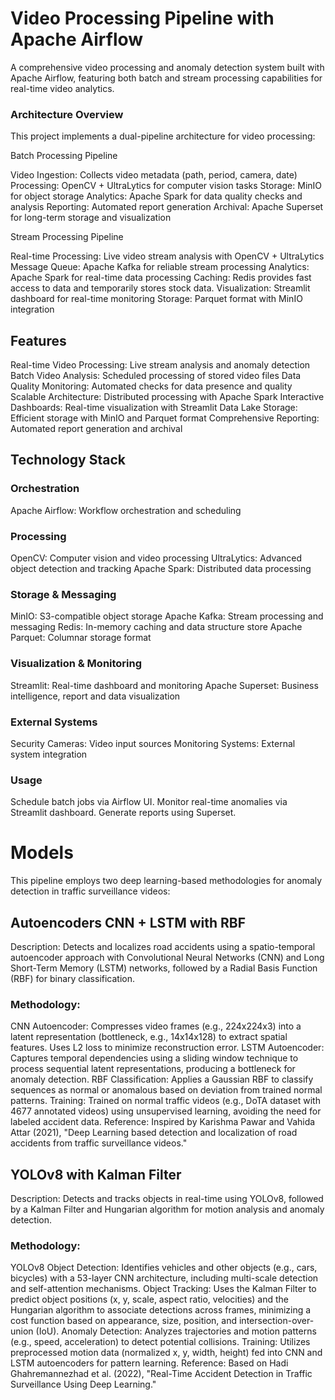 # Video Processing Pipeline with Apache Airflow
A comprehensive video processing and anomaly detection system built with Apache Airflow, featuring both batch and stream processing capabilities for real-time video analytics.
### Architecture Overview
This project implements a dual-pipeline architecture for video processing:

Batch Processing Pipeline

Video Ingestion: Collects video metadata (path, period, camera, date)
Processing: OpenCV + UltraLytics for computer vision tasks
Storage: MinIO for object storage
Analytics: Apache Spark for data quality checks and analysis
Reporting: Automated report generation
Archival: Apache Superset for long-term storage and visualization

Stream Processing Pipeline

Real-time Processing: Live video stream analysis with OpenCV + UltraLytics
Message Queue: Apache Kafka for reliable stream processing
Analytics: Apache Spark for real-time data processing
Caching: Redis provides fast access to data and temporarily stores stock data.
Visualization: Streamlit dashboard for real-time monitoring
Storage: Parquet format with MinIO integration

## Features

Real-time Video Processing: Live stream analysis and anomaly detection
Batch Video Analysis: Scheduled processing of stored video files
Data Quality Monitoring: Automated checks for data presence and quality
Scalable Architecture: Distributed processing with Apache Spark
Interactive Dashboards: Real-time visualization with Streamlit
Data Lake Storage: Efficient storage with MinIO and Parquet format
Comprehensive Reporting: Automated report generation and archival

## Technology Stack
### Orchestration

Apache Airflow: Workflow orchestration and scheduling

### Processing

OpenCV: Computer vision and video processing
UltraLytics: Advanced object detection and tracking
Apache Spark: Distributed data processing

### Storage & Messaging

MinIO: S3-compatible object storage
Apache Kafka: Stream processing and messaging
Redis: In-memory caching and data structure store
Apache Parquet: Columnar storage format

### Visualization & Monitoring

Streamlit: Real-time dashboard and monitoring
Apache Superset: Business intelligence, report and data visualization

### External Systems

Security Cameras: Video input sources
Monitoring Systems: External system integration

### Usage

Schedule batch jobs via Airflow UI.
Monitor real-time anomalies via Streamlit dashboard.
Generate reports using Superset.

# Models

This pipeline employs two deep learning-based methodologies for anomaly detection in traffic surveillance videos:

## Autoencoders CNN + LSTM with RBF
Description: Detects and localizes road accidents using a spatio-temporal autoencoder approach with Convolutional Neural Networks (CNN) and Long Short-Term Memory (LSTM) networks, followed by a Radial Basis Function (RBF) for binary classification.

### Methodology:
CNN Autoencoder: Compresses video frames (e.g., 224x224x3) into a latent representation (bottleneck, e.g., 14x14x128) to extract spatial features. Uses L2 loss to minimize reconstruction error.
LSTM Autoencoder: Captures temporal dependencies using a sliding window technique to process sequential latent representations, producing a bottleneck for anomaly detection.
RBF Classification: Applies a Gaussian RBF to classify sequences as normal or anomalous based on deviation from trained normal patterns.
Training: Trained on normal traffic videos (e.g., DoTA dataset with 4677 annotated videos) using unsupervised learning, avoiding the need for labeled accident data.
Reference: Inspired by Karishma Pawar and Vahida Attar (2021), "Deep Learning based detection and localization of road accidents from traffic surveillance videos."

## YOLOv8 with Kalman Filter
Description: Detects and tracks objects in real-time using YOLOv8, followed by a Kalman Filter and Hungarian algorithm for motion analysis and anomaly detection.

### Methodology:
YOLOv8 Object Detection: Identifies vehicles and other objects (e.g., cars, bicycles) with a 53-layer CNN architecture, including multi-scale detection and self-attention mechanisms.
Object Tracking: Uses the Kalman Filter to predict object positions (x, y, scale, aspect ratio, velocities) and the Hungarian algorithm to associate detections across frames, minimizing a cost function based on appearance, size, position, and intersection-over-union (IoU).
Anomaly Detection: Analyzes trajectories and motion patterns (e.g., speed, acceleration) to detect potential collisions.
Training: Utilizes preprocessed motion data (normalized x, y, width, height) fed into CNN and LSTM autoencoders for pattern learning.
Reference: Based on Hadi Ghahremannezhad et al. (2022), "Real-Time Accident Detection in Traffic Surveillance Using Deep Learning."

